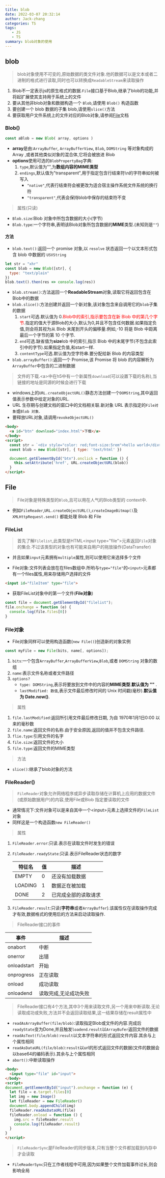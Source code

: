```yaml
---
title: blob
date: 2022-03-07 20:32:14
author: Jack-zhang
categories: TS
tags:
   - JS
   - TS
summary: blob对象的使用
---
```


## blob

>blob对象使用不可变的,原始数据的类文件对象.他的数据可以是文本或者二进制的格式进行读取,同时也可以转换成`ReadableStream`来读取操作

1. Blob不一定表示js的原生格式的数据.`File`接口基于Blob,继承了blob的功能,并将起扩展使其支持用于系统上的文件
2. 要从其他非blob对象和数据构造一个 `Blob`,请使用 `Blob()` 构造函数
3. 要创建一个 blob 数据的子集 blob,请使用`slice()`方法
4. 要获取用户文件系统上的文件对应的Blob对象,请参阅[File](https://developer.mozilla.org/zh-CN/docs/Web/API/File)文档

### Blob()

```js
const aBlob = new Blob( array, options )
```

* **array**是由:`ArrayBuffer`, `ArrayBufferView`, `Blob`, `DOMString` 等对象构成的 Array ,或者其他类似对象的混合体,它将会被放进 Blob
* **options**使用可选的`BlobPropertyBag`字典:
  1. `type`,默认值为"",为**数组内容的MIME类型**
  2. `endings`,默认值为"transparent",用于指定包含行结束符\n的字符串如何被写入
     * `"native"`,代表行结束符会被更改为适合宿主操作系统文件系统的换行符
     * `"transparent"`,代表会保持blob中保存的结束符不变

> 属性(只读)

* `Blob.size`:Blob 对象中所包含数据的大小(字节)
* `Blob.type`:一个字符串,表明该Blob对象所包含数据的**MIME**类型.(未知则是`""`)

#### 方法

* `blob.text()`:返回一个 promise 对象,以 `resolve` 状态返回一个以文本形式包含 blob 中数据的 `USVString`

```js
let str = "xhr"
const blob = new Blob([str], {
  type: "text/plain"
})
blob.text().then(res => console.log(res))
```

* `blob.stream()`:方法返回一个**ReadableStream**对象,读取它将返回包含在Blob中的数据
* `blob.slice()`:方法创建并返回一个新对象,该对象包含来自调用它的`blob`子集的数据
  1. `start`可选.默认值为 0.<span style="color:red">Blob中的索引,指示要包含在新 Blob 中的第几个字节</span>.指定的值大于源Blob的大小,默认为0,并且不包含任何数据.如果指定负值,则会将其视为从 Blob 末尾到开头的偏移量.例如,-10 将是 Blob 中距离最后一个字节的第 10 个字节.
  2. `end`可选.缺省值为**size**lob 中的索引,指示 Blob 中的末尾字节(不包含此索引中的字节).如果指定负值,和start一样.
  3. `contentType`可选.默认值为空字符串.要分配给新 Blob 的内容类型
* `blob.arrayBuffer()`:返回一个 Promise,该 Promise 将 blob 的内容解析为`ArrayBuffer`中包含的二进制数据

> 文件的下载.\<a>中在h5中有一个新属性`download`(可以设置下载的名称),当链接的地址是同源的时候会进行下载

* windows上的`URL.createObjectURL()`静态方法创建一个`DOMString`,其中返回值表示参数中给定对象的URL.
* URL 生存期与创建文档的窗口中的文档相关联.新对象 URL 表示指定的`File对象`或`Blob 对象`.
* 要释放URL对象,请调用`revokeObjectURL()`

```html
<body>
  <a id="btn" download="index.html">下载</a>
</body>
<script>
  const str = `<div style="color: red;font-size:5rem">hello world</div>`
  const blob = new Blob([str], { type: 'text/html' })

  document.getElementById("btn").onclick = function () {
    this.setAttribute('href', URL.createObjectURL(blob))
  }
</script>
```

## File

>File对象是特殊类型的`Blob`,且可以用在人气的Blob类型的 context中.

* 例如`FileReader`,`URL.createObjectURL()`,`createImageBitmap()`及`XMLHttpRequest.send()` 都能处理 Blob 和 File

### FileList

>首先了解`Filelist`,此类型是HTML\<input type="file">元素返回`File`对象的集合.不过该类型的对象也有可能来自用户的拖放操作(DataTransfer)

* 并且如果`input`元素拥有`multiple`属性,则可以使用它来选择多个文件

* File对象:文件列表会放在在files数组中.所哟与`type="file"`的`<input>`元素都有一个files属性,用来存储用户选择的文件

```html
<input id="fileItem" type="file">
```

* 获取FileList对象中的第一个文件(**File对象**)

```js
const file = document.getElementById("filelist");
file.onchange = function (e) {
  console.log(file.files[0])
}
```

### File对象

* File对象同样可以使用构造函数(`new File()`)创造新的对象实例

```js
const myFile = new File(bits, name[, options]);
```

1. `bits`:一个包含`ArrayBuffer`,`ArrayBufferView`,`Blob`,或者 `DOMString` 对象的数组
2. `name`:表示文件名称或者文件路径
3. `options?`
   * `type: DOMString`,表示将要放到文件中的内容的**MIME类型**.**默认值为 ""** .
   * `lastModified: 数值`,表示文件最后修改时间的 Unix 时间戳(毫秒).**默认值为 Date.now()**.

>属性

1. `file.lastModified`:返回所引用文件最后修改日期, 为自 1970年1月1日0:00 以来的毫秒数
2. `file.name`:返回文件的名称.由于安全原因,返回的值并不包含文件路径.
3. `flie.type`:引用文件的名字
4. `file.size`:返回文件的大小
5. `file.type`:返回文件的MIME类型

>方法

* `slice()`:继承了blob对象的方法

### FileReader()

> `FileReader`对象允许网络程序或异步读取存储在计算机上应用的数据文件(或原始数据用户)的内容,使用File或Blob 指定要读取的文件

* 通常情况下:文件对象可以是来自其中一个\<input>元素上选择文件的`FileList`对象
* 同样这是一个构造函数`new FileReader()`

>属性

1. `FileReader.error`:只读.表示在读取文件时发生的错误
2. `FileReader.readyState`:只读.表示FileReader状态的数字

   | 特征名  | 值  | 描述                 |
   | ------- | --- | -------------------- |
   | EMPTY   | 0   | 还没有加载数据       |
   | LOADING | 1   | 数据正在被加载       |
   | DONE    | 2   | 已完成全部的读取请求 |

3. `FileReader.result`:只读(**字符串**或者`ArrayBuffer`).该属性仅在读取操作完成才有效,数据格式的使用后的方法来启动读取操作.

>FileReader接口的事件

| 事件        | 描述                  |
| ----------- | --------------------- |
| onabort     | 中断                  |
| onerror     | 出错                  |
| onloadstart | 开始                  |
| onprogress  | 正在读取              |
| onload      | 成功读取              |
| onloadend   | 读取完成,无论成功失败 |

> FileReader接口有4个方法,其中3个用来读取文件,另一个用来中断读取.无论读取成功或失败,方法并不会返回读取结果,这一结果存储在result属性中

* `readAsArrayBuffer(file/blob)`:读取指定Blob或文件的内容.完成后`readyState`变为Done,并且触发`loadend`.`result`以`ArrayBufer`返回文件的数据
* `readAsText(file/blob)`:`result`以文本字符串的形式返回文件内容.其余与上个属性相同
* `readAsDataURL(file/blob)`:`result`以url的形式返回文件的数据(文件的数据会以base64的编码表示).其余与上个属性相同
* `abort()`:中断读取操作

```html
<body>
  <input type="file" id="input">
</body>
<script>
document.getElementById("input").onchange = function (e) {
  let file = e.target.files[0]
  let img = new Image()
  let fileReader = new FileReader()
  document.body.appendChild(img)
  fileReader.readAsDataURL(file)
  fileReader.onload = function () {
    img.src = fileReader.result
    console.log(fileReader.result)
  }
}
</script>
```

>`FileReaderSync`是FileReader的同步版本,只有当整个文件都加载到内存中才会读取

* `FileReaderSync`只在工作者线程中可用,因为如果整个文件加载事件过长,则会影响全局
